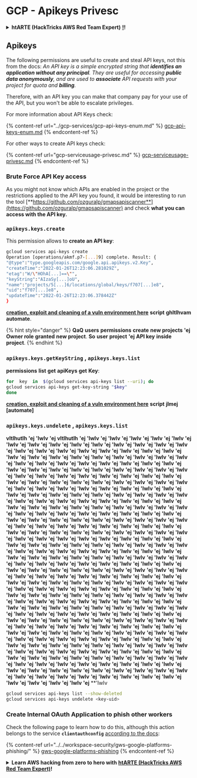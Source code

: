 # GCP - Apikeys Privesc

<details>

<summary><strong>htARTE (HackTricks AWS Red Team Expert)</strong> <a href="https://training.hacktricks.xyz/courses/arte"><strong>!</strong></a><strong>!</strong></summary>

Other ways to support HackTricks:

* If you want to see your **company advertised in HackTricks** or **download HackTricks in PDF** Check the [**SUBSCRIPTION PLANS**](https://github.com/sponsors/carlospolop)!
* Get the [**official PEASS & HackTricks swag**](https://peass.creator-spring.com)
* Discover [**The PEASS Family**](https://opensea.io/collection/the-peass-family), our collection of exclusive [**NFTs**](https://opensea.io/collection/the-peass-family)
* **Join the** 💬 [**Discord group**](https://discord.gg/hRep4RUj7f) or the [**telegram group**](https://t.me/peass) or **follow** us on **Twitter** 🐦 [**@hacktricks_live**](https://twitter.com/hacktricks_live)**.**
* **Share your hacking tricks by submitting PRs to the** [**HackTricks**](https://github.com/carlospolop/hacktricks) and [**HackTricks Cloud**](https://github.com/carlospolop/hacktricks-cloud) github repos.

</details>

## Apikeys

The following permissions are useful to create and steal API keys, not this from the docs: _An API key is a simple encrypted string that **identifies an application without any principal**. They are useful for accessing **public data anonymously**, and are used to **associate** API requests with your project for quota and **billing**._

Therefore, with an API key you can make that company pay for your use of the API, but you won't be able to escalate privileges.

For more information about API Keys check:

{% content-ref url="../gcp-services/gcp-api-keys-enum.md" %}
[gcp-api-keys-enum.md](../gcp-services/gcp-api-keys-enum.md)
{% endcontent-ref %}

For other ways to create API keys check:

{% content-ref url="gcp-serviceusage-privesc.md" %}
[gcp-serviceusage-privesc.md](gcp-serviceusage-privesc.md)
{% endcontent-ref %}

### Brute Force API Key access <a href="#apikeys.keys.create" id="apikeys.keys.create"></a>

As you might not know which APIs are enabled in the project or the restrictions applied to the API key you found, it would be interesting to run the tool [**https://github.com/ozguralp/gmapsapiscanner**](https://github.com/ozguralp/gmapsapiscanner) and check **what you can access with the API key.**

### `apikeys.keys.create` <a href="#apikeys.keys.create" id="apikeys.keys.create"></a>

This permission allows to **create an API key**:
```bash
gcloud services api-keys create
Operation [operations/akmf.p7-[...]9] complete. Result: {
"@type":"type.googleapis.com/google.api.apikeys.v2.Key",
"createTime":"2022-01-26T12:23:06.281029Z",
"etag":"W/\"HOhA[...]==\"",
"keyString":"AIzaSy[...]oU",
"name":"projects/5[...]6/locations/global/keys/f707[...]e8",
"uid":"f707[...]e8",
"updateTime":"2022-01-26T12:23:06.378442Z"
}
```
**[**creation, exploit and cleaning of a vuln environment here**](https://github.com/carlospolop/gcp\_privesc\_scripts/blob/main/tests/b-apikeys.keys.create.sh)** **script** **ghItlhvam** **automate**.

{% hint style="danger" %}
**QaQ** **users** **permissions** **create** **new projects** **'ej** **Owner role** **granted** **new project**. **So** **user** **project** **'ej** **API key** **inside** **project**.
{% endhint %}

### `apikeys.keys.getKeyString` , `apikeys.keys.list` <a href="#apikeys.keys.getkeystringapikeys.keys.list" id="apikeys.keys.getkeystringapikeys.keys.list"></a>

**permissions** **list** **get** **apiKeys** **get** **Key**:
```bash
for  key  in  $(gcloud services api-keys list --uri); do
gcloud services api-keys get-key-string "$key"
done
```
**[**creation, exploit and cleaning of a vuln environment here**](https://github.com/carlospolop/gcp\_privesc\_scripts/blob/main/tests/c-apikeys.keys.getKeyString.sh)** **script** **jImej** **[**automate**]**

### `apikeys.keys.undelete` , `apikeys.keys.list` <a href="#serviceusage.apikeys.regenerateapikeys.keys.list" id="serviceusage.apikeys.regenerateapikeys.keys.list"></a>

**vItlhutlh** **'ej** **'IwIv** **'ej** **vItlhutlh** **'ej** **'IwIv** **'ej** **'IwIv** **'ej** **'IwIv** **'ej** **'IwIv** **'ej** **'IwIv** **'ej** **'IwIv** **'ej** **'IwIv** **'ej** **'IwIv** **'ej** **'IwIv** **'ej** **'IwIv** **'ej** **'IwIv** **'ej** **'IwIv** **'ej** **'IwIv** **'ej** **'IwIv** **'ej** **'IwIv** **'ej** **'IwIv** **'ej** **'IwIv** **'ej** **'IwIv** **'ej** **'IwIv** **'ej** **'IwIv** **'ej** **'IwIv** **'ej** **'IwIv** **'ej** **'IwIv** **'ej** **'IwIv** **'ej** **'IwIv** **'ej** **'IwIv** **'ej** **'IwIv** **'ej** **'IwIv** **'ej** **'IwIv** **'ej** **'IwIv** **'ej** **'IwIv** **'ej** **'IwIv** **'ej** **'IwIv** **'ej** **'IwIv** **'ej** **'IwIv** **'ej** **'IwIv** **'ej** **'IwIv** **'ej** **'IwIv** **'ej** **'IwIv** **'ej** **'IwIv** **'ej** **'IwIv** **'ej** **'IwIv** **'ej** **'IwIv** **'ej** **'IwIv** **'ej** **'IwIv** **'ej** **'IwIv** **'ej** **'IwIv** **'ej** **'IwIv** **'ej** **'IwIv** **'ej** **'IwIv** **'ej** **'IwIv** **'ej** **'IwIv** **'ej** **'IwIv** **'ej** **'IwIv** **'ej** **'IwIv** **'ej** **'IwIv** **'ej** **'IwIv** **'ej** **'IwIv** **'ej** **'IwIv** **'ej** **'IwIv** **'ej** **'IwIv** **'ej** **'IwIv** **'ej** **'IwIv** **'ej** **'IwIv** **'ej** **'IwIv** **'ej** **'IwIv** **'ej** **'IwIv** **'ej** **'IwIv** **'ej** **'IwIv** **'ej** **'IwIv** **'ej** **'IwIv** **'ej** **'IwIv** **'ej** **'IwIv** **'ej** **'IwIv** **'ej** **'IwIv** **'ej** **'IwIv** **'ej** **'IwIv** **'ej** **'IwIv** **'ej** **'IwIv** **'ej** **'IwIv** **'ej** **'IwIv** **'ej** **'IwIv** **'ej** **'IwIv** **'ej** **'IwIv** **'ej** **'IwIv** **'ej** **'IwIv** **'ej** **'IwIv** **'ej** **'IwIv** **'ej** **'IwIv** **'ej** **'IwIv** **'ej** **'IwIv** **'ej** **'IwIv** **'ej** **'IwIv** **'ej** **'IwIv** **'ej** **'IwIv** **'ej** **'IwIv** **'ej** **'IwIv** **'ej** **'IwIv** **'ej** **'IwIv** **'ej** **'IwIv** **'ej** **'IwIv** **'ej** **'IwIv** **'ej** **'IwIv** **'ej** **'IwIv** **'ej** **'IwIv** **'ej** **'IwIv** **'ej** **'IwIv** **'ej** **'IwIv** **'ej** **'IwIv** **'ej** **'IwIv** **'ej** **'IwIv** **'ej** **'IwIv** **'ej** **'IwIv** **'ej** **'IwIv** **'ej** **'IwIv** **'ej** **'IwIv** **'ej** **'IwIv** **'ej** **'IwIv** **'ej** **'IwIv** **'ej** **'IwIv** **'ej** **'IwIv** **'ej** **'IwIv** **'ej** **'IwIv** **'ej** **'IwIv** **'ej** **'IwIv** **'ej** **'IwIv** **'ej** **'IwIv** **'ej** **'IwIv** **'ej** **'IwIv** **'ej** **'IwIv** **'ej** **'IwIv** **'ej** **'IwIv** **'ej** **'IwIv** **'ej** **'IwIv** **'ej** **'IwIv** **'ej** **'IwIv** **'ej** **'IwIv** **'ej** **'IwIv** **'ej** **'IwIv** **'ej** **'IwIv** **'ej** **'IwIv** **'ej** **'IwIv** **'ej** **'IwIv** **'ej** **'IwIv** **'ej** **'IwIv** **'ej** **'IwIv** **'ej** **'IwIv** **'ej** **'IwIv** **'ej** **'IwIv** **'ej** **'IwIv** **'ej** **'IwIv** **'ej** **'IwIv** **'ej** **'IwIv** **'ej** **'IwIv** **'ej** **'IwIv** **'ej** **'IwIv** **'ej** **'IwIv** **'ej** **'IwIv** **'ej** **'IwIv** **'ej** **'IwIv** **'ej** **'IwIv** **'ej** **'IwIv** **'ej** **'IwIv** **'ej** **'IwIv** **'ej** **'IwIv** **'ej** **'IwIv** **'ej** **'IwIv** **'ej** **'IwIv** **'ej** **'IwIv** **'ej** **'IwIv** **'ej** **'IwIv** **'ej** **'IwIv** **'ej** **'IwIv** **'ej** **'IwIv** **'ej** **'IwIv** **'ej** **'IwIv** **'ej** **'IwIv** **'ej** **'IwIv** **'ej** **'IwIv** **'ej** **'IwIv** **'ej** **'IwIv** **'ej** **'IwIv** **'ej** **'IwIv** **'ej** **'IwIv** **'ej** **'IwIv** **'ej** **'IwIv** **'ej** **'IwIv** **'ej** **'IwIv** **'ej** **'IwIv** **'ej** **'IwIv** **'ej** **'IwIv** **'ej** **'IwIv** **'ej** **'IwIv** **'ej** **'IwIv** **'ej** **'IwIv** **'ej** **'IwIv** **'ej** **'IwIv** **'ej** **'IwIv** **'ej** **'IwIv** **'ej** **'IwIv** **'ej** **'IwIv** **'ej** **'IwIv** **'ej** **'IwIv** **'ej** **'IwIv** **'ej** **'IwIv** **'ej** **'IwIv** **'ej** **'IwIv** **'ej** **'IwIv** **'ej** **'IwIv** **'ej** **'IwIv** **'ej** **'IwIv** **'ej** **'IwIv** **'ej** **'IwIv** **'ej** **'IwIv** **'ej** **'IwIv** **'ej** **'IwIv** **'ej** **'IwIv** **'ej** **'IwIv** **'ej** **'IwIv** **'ej** **'IwIv** **'ej** **'IwIv** **'ej** **'IwIv** **'ej** **'IwIv** **'ej** **'IwIv** **'ej** **'IwIv** **'ej** **'IwIv** **'ej** **'IwIv** **'ej** **'IwIv** **'ej** **'IwIv** **'ej** **'IwIv** **'ej** **'IwIv** **'ej** **'IwIv** **'ej** **'IwIv** **'ej** **'IwIv** **'ej** **'IwIv** **'ej** **'IwIv** **'ej** **'IwIv** **'ej** **'IwIv** **'ej** **'IwIv** **'ej** **'IwIv** **'ej** **'IwIv** **'ej** **'IwIv** **'ej** **'IwIv** **'ej** **'IwIv** **'ej** **'IwIv** **'ej** **'IwIv** **'ej** **'IwIv** **'ej** **'IwIv** **'ej** **'IwIv** **'ej** **'IwIv** **'ej** **'IwIv** **'ej** **'IwIv** **'ej** **'IwIv** **'ej** **'IwIv** **'ej** **'IwIv** **'ej** **'IwIv** **'ej** **'IwIv** **'ej** **'IwIv** **'ej** **'IwIv** **'ej** **'IwIv** **'ej** **'IwIv** **'ej** **'IwIv** **'ej** **'IwIv** **'ej** **'IwIv** **'ej** **'IwIv** **'ej** **'IwIv** **'ej** **'IwIv** **'ej** **'IwIv** **'ej** **'IwIv** **'ej** **'IwIv** **'ej** **'IwIv** **'ej** **'IwIv** **'ej** **'IwIv** **'ej** **'IwIv** **'ej** **'IwIv** **'ej** **'IwIv** **'ej** **'IwIv** **'ej** **'IwIv** **'ej** **'IwIv** **'ej** **'IwIv** **'ej** **'IwIv** **'ej** **'IwIv** **'ej** **'IwIv** **'ej** **'IwIv** **'ej** **'IwIv** **'ej** **'IwIv** **'ej** **'IwIv** **'ej** **'IwIv** **'ej** **'IwIv** **'ej** **'IwIv** **'ej** **'IwIv** **'ej** **'IwIv** **'ej** **'IwIv** **'ej** **'IwIv** **'ej** **'IwIv** **'ej** **'IwIv** **'ej** **'IwIv** **'ej** **'IwIv** **'ej** **'IwIv** **'ej** **'IwIv** **'ej** **'IwIv** **'ej** **'IwIv** **'ej** **'IwIv** **'ej** **'IwIv** **'ej** **'IwIv** **'ej** **'IwIv** **'ej** **'IwIv** **'ej** **'IwIv** **'ej** **'IwIv** **'ej** **'IwIv** **'ej** **'IwIv** **'ej** **'IwIv** **'ej** **'IwIv** **'ej** **'IwIv** **'ej** **'IwIv** **'ej** **'IwIv** **'ej** **'IwIv** **'ej** **'IwIv** **'ej** **'IwIv** **'ej** **'IwIv** **'ej** **'IwIv** **'ej** **'IwIv** **'ej** **'IwIv** **'ej** **'IwIv** **'ej** **'IwIv** **'ej** **'IwIv** **'ej** **'IwIv** **'ej** **'IwIv** **'ej** **'IwIv** **'ej** **'IwIv** **'ej** **'IwIv** **'ej** **'IwIv** **'ej** **'IwIv
```bash
gcloud services api-keys list --show-deleted
gcloud services api-keys undelete <key-uid>
```
### Create Internal OAuth Application to phish other workers

Check the following page to learn how to do this, although this action belongs to the service **`clientauthconfig`** [according to the docs](https://cloud.google.com/iap/docs/programmatic-oauth-clients#before-you-begin):

{% content-ref url="../../workspace-security/gws-google-platforms-phishing/" %}
[gws-google-platforms-phishing](../../workspace-security/gws-google-platforms-phishing/)
{% endcontent-ref %}

<details>

<summary><strong>Learn AWS hacking from zero to hero with</strong> <a href="https://training.hacktricks.xyz/courses/arte"><strong>htARTE (HackTricks AWS Red Team Expert)</strong></a><strong>!</strong></summary>

Other ways to support HackTricks:

* If you want to see your **company advertised in HackTricks** or **download HackTricks in PDF** Check the [**SUBSCRIPTION PLANS**](https://github.com/sponsors/carlospolop)!
* Get the [**official PEASS & HackTricks swag**](https://peass.creator-spring.com)
* Discover [**The PEASS Family**](https://opensea.io/collection/the-peass-family), our collection of exclusive [**NFTs**](https://opensea.io/collection/the-peass-family)
* **Join the** 💬 [**Discord group**](https://discord.gg/hRep4RUj7f) or the [**telegram group**](https://t.me/peass) or **follow** us on **Twitter** 🐦 [**@hacktricks_live**](https://twitter.com/hacktricks_live)**.**
* **Share your hacking tricks by submitting PRs to the** [**HackTricks**](https://github.com/carlospolop/hacktricks) and [**HackTricks Cloud**](https://github.com/carlospolop/hacktricks-cloud) github repos.

</details>
